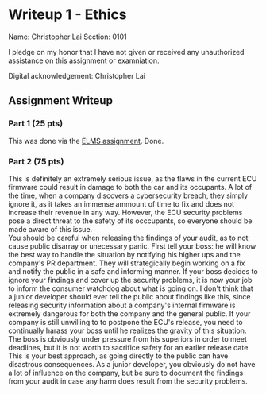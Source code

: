 # Writeup 1 - Ethics

Name: Christopher Lai
Section: 0101

I pledge on my honor that I have not given or received any unauthorized assistance on this assignment or examniation.

Digital acknowledgement: Christopher Lai

## Assignment Writeup

### Part 1 (25 pts)

This was done via the [ELMS assignment](). Done.

### Part 2 (75 pts)

This is definitely an extremely serious issue, as the flaws in the current ECU firmware could result in damage to both the car and its occupants.  A lot of the time, when a company discovers a cybersecurity breach, they simply ignore it, as it takes an immense ammount of time to fix and does not increase their revenue in any way.  However, the ECU security problems pose a direct threat to the safety of its occcupants, so everyone should be made aware of this issue.  
You should be careful when releasing the findings of your audit, as to not cause public disarray or unecessary panic.  First tell your boss: he will know the best way to handle the situation by notifying his higher ups and the company's PR department.  They will strategically begin working on a fix and notify the public in a safe and informing manner.  If your boss decides to ignore your findings and cover up the security problems, it is now your job to inform the consumer watchdog about what is going on.  I don't think that a junior developer should ever tell the public about findings like this, since releasing security information about a company's internal firmware is extremely dangerous for both the company and the general public.  If your company is still unwilling to to postpone the ECU's release, you need to continually harass your boss until he realizes the gravity of this situation.  The boss is obviously under pressure from his superiors in order to meet deadlines, but it is not worth to sacrifice safety for an earlier release date.  This is your best approach, as going directly to the public can have disastrous consequences.  As a junior developer, you obviously do not have a lot of influence on the company, but be sure to document the findings from your audit in case any harm does result from the security problems.